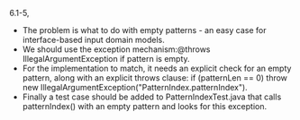 6.1-5,

- The problem is what to do with empty patterns - an easy case for interface-based input domain models.
- We should use the exception mechanism:@throws IllegalArgumentException if pattern is empty.
- For the implementation to match, it needs an explicit check for an empty pattern, along with an explicit throws clause: if (patternLen == 0) throw new IllegalArgumentException("PatternIndex.patternIndex").
- Finally a test case should be added to PatternIndexTest.java that calls patternIndex() with an empty pattern and looks for this exception.
